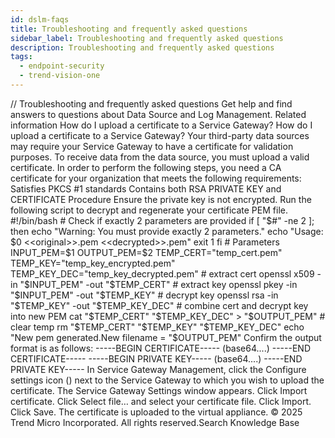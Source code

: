 ```yaml
---
id: dslm-faqs
title: Troubleshooting and frequently asked questions
sidebar_label: Troubleshooting and frequently asked questions
description: Troubleshooting and frequently asked questions
tags:
  - endpoint-security
  - trend-vision-one
---
```


/*<![CDATA[*/ $('#title').html($('meta[name=map-description]').attr('content')); /*]]>*/ Troubleshooting and frequently asked questions Get help and find answers to questions about Data Source and Log Management. Related information How do I upload a certificate to a Service Gateway? How do I upload a certificate to a Service Gateway? Your third-party data sources may require your Service Gateway to have a certificate for validation purposes. To receive data from the data source, you must upload a valid certificate. In order to perform the following steps, you need a CA certificate for your organization that meets the following requirements: Satisfies PKCS #1 standards Contains both RSA PRIVATE KEY and CERTIFICATE Procedure Ensure the private key is not encrypted. Run the following script to decrypt and regenerate your certificate PEM file. #!/bin/bash # Check if exactly 2 parameters are provided if [ "$#" -ne 2 ]; then echo "Warning: You must provide exactly 2 parameters." echo "Usage: $0 <<original>>.pem <<decrypted>>.pem" exit 1 fi # Parameters INPUT_PEM=$1 OUTPUT_PEM=$2 TEMP_CERT="temp_cert.pem" TEMP_KEY="temp_key_encrypted.pem" TEMP_KEY_DEC="temp_key_decrypted.pem" # extract cert openssl x509 -in "$INPUT_PEM" -out "$TEMP_CERT" # extract key openssl pkey -in "$INPUT_PEM" -out "$TEMP_KEY" # decrypt key openssl rsa -in "$TEMP_KEY" -out "$TEMP_KEY_DEC" # combine cert and decrypt key into new PEM cat "$TEMP_CERT" "$TEMP_KEY_DEC" > "$OUTPUT_PEM" # clear temp rm "$TEMP_CERT" "$TEMP_KEY" "$TEMP_KEY_DEC" echo "New pem generated.New filename = "$OUTPUT_PEM" Confirm the output format is as follows: -----BEGIN CERTIFICATE----- (base64....) -----END CERTIFICATE----- -----BEGIN PRIVATE KEY----- (base64....) -----END PRIVATE KEY----- In Service Gateway Management, click the Configure settings icon () next to the Service Gateway to which you wish to upload the certificate. The Service Gateway Settings window appears. Click Import certificate. Click Select file… and select your certificate file. Click Import. Click Save. The certificate is uploaded to the virtual appliance. © 2025 Trend Micro Incorporated. All rights reserved.Search Knowledge Base
